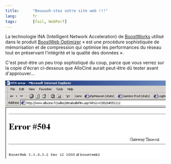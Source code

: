 ```yaml
---
title:      "Bouuuuh-stez votre site web !!!"
lang:       fr
tags:       [fail, WebPerf]
---
```


La technologie INA (Intelligent Network Acceleration) de [BoostWorks](http://www.boostworks.com/) utilisé dans le produit [BoostWeb Optimizer](http://www.boostworks.com/fr_bstkaa/products/boostweb.htm) « est une procédure sophistiquée de mémorisation et de compression qui optimise les performances du réseau tout en préservant l'intégrité et la qualité des données ».

C'est peut-être un peu trop sophistiqué du coup, parce que vous verrez sur la copie d'écran ci-dessous que AlloCiné aurait peut-être dû tester avant d'approuver…

![](error-504.jpg)

